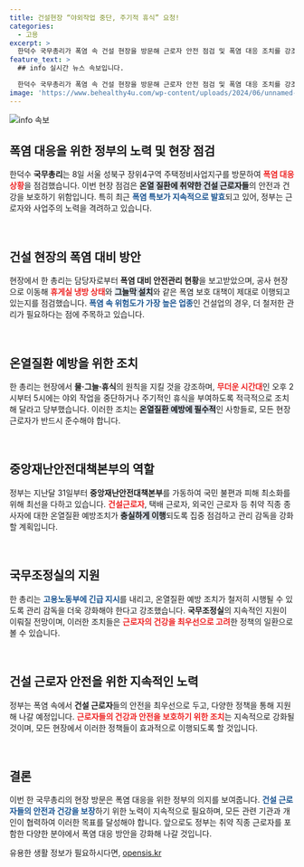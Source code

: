 ```yaml
---
title: 건설현장 “야외작업 중단, 주기적 휴식” 요청!
categories:
  - 고용
excerpt: >
  한덕수 국무총리가 폭염 속 건설 현장을 방문해 근로자 안전 점검 및 폭염 대응 조치를 강조했습니다. 건설 근로자들의 건강 보호를 위한 정부의 총력 대응이 시작됩니다! 클릭하고 더 알아보세요!
feature_text: >
  ## info 실시간 뉴스 속보입니다.

  한덕수 국무총리가 폭염 속 건설 현장을 방문해 근로자 안전 점검 및 폭염 대응 조치를 강조했습니다. 건설 근로자들의 건강 보호를 위한 정부의 총력 대응이 시작됩니다! 클릭하고 더 알아보세요!
image: 'https://www.behealthy4u.com/wp-content/uploads/2024/06/unnamed-file.png'
---
```


<p><img src="https://www.behealthy4u.com/wp-content/uploads/2024/06/unnamed-file.png" alt="info 속보" /></p>

<h2 data-ke-size="size26">폭염 대응을 위한 정부의 노력 및 현장 점검</h2>

<p data-ke-size="size16">한덕수 <b>국무총리</b>는 8일 서울 성북구 장위4구역 주택정비사업지구를 방문하여 <b><span style="color: #ee2323;">폭염 대응 상황</span></b>을 점검했습니다. 이번 현장 점검은 <b><span style="background-color: #21538527;">온열 질환에 취약한 건설 근로자들</span></b>의 안전과 건강을 보호하기 위함입니다. 특히 최근 <b><span style="color: #1a5490;">폭염 특보가 지속적으로 발효</span></b>되고 있어, 정부는 근로자와 사업주의 노력을 격려하고 있습니다.</p>

<p data-ke-size="size16">&nbsp;</p>

<h2 data-ke-size="size26">건설 현장의 폭염 대비 방안</h2>

<p data-ke-size="size16">현장에서 한 총리는 담당자로부터 <b>폭염 대비 안전관리 현황</b>을 보고받았으며, 공사 현장으로 이동해 <b><span style="color: #ee2323;">휴게실 냉방 상태</span></b>와 <b><span style="background-color: #21538527;">그늘막 설치</span></b>와 같은 폭염 보호 대책이 제대로 이행되고 있는지를 점검했습니다. <b><span style="color: #1a5490;">폭염 속 위험도가 가장 높은 업종</span></b>인 건설업의 경우, 더 철저한 관리가 필요하다는 점에 주목하고 있습니다.</p>

<p data-ke-size="size16">&nbsp;</p>

<h2 data-ke-size="size26">온열질환 예방을 위한 조치</h2>

<p data-ke-size="size16">한 총리는 현장에서 <b>물·그늘·휴식</b>의 원칙을 지킬 것을 강조하며, <b><span style="color: #ee2323;">무더운 시간대</span></b>인 오후 2시부터 5시에는 야외 작업을 중단하거나 주기적인 휴식을 부여하도록 적극적으로 조치해 달라고 당부했습니다. 이러한 조치는 <b><span style="background-color: #21538527;">온열질환 예방에 필수적</span></b>인 사항들로, 모든 현장 근로자가 반드시 준수해야 합니다.</p>

<p data-ke-size="size16">&nbsp;</p>

<h2 data-ke-size="size26">중앙재난안전대책본부의 역할</h2>

<p data-ke-size="size16">정부는 지난달 31일부터 <b>중앙재난안전대책본부</b>를 가동하여 국민 불편과 피해 최소화를 위해 최선을 다하고 있습니다. <b><span style="color: #ee2323;">건설근로자</span></b>, 택배 근로자, 외국인 근로자 등 취약 직종 종사자에 대한 온열질환 예방조치가 <b><span style="background-color: #21538527;">충실하게 이행</span></b>되도록 집중 점검하고 관리 감독을 강화할 계획입니다.</p>

<p data-ke-size="size16">&nbsp;</p>

<h2 data-ke-size="size26">국무조정실의 지원</h2>

<p data-ke-size="size16">한 총리는 <b><span style="color: #1a5490;">고용노동부에 긴급 지시</span></b>를 내리고, 온열질환 예방 조치가 철저히 시행될 수 있도록 관리 감독을 더욱 강화해야 한다고 강조했습니다. <b>국무조정실</b>의 지속적인 지원이 이뤄질 전망이며, 이러한 조치들은 <b><span style="color: #ee2323;">근로자의 건강을 최우선으로 고려</span></b>한 정책의 일환으로 볼 수 있습니다.</p>

<p data-ke-size="size16">&nbsp;</p>

<h2 data-ke-size="size26">건설 근로자 안전을 위한 지속적인 노력</h2>

<p data-ke-size="size16">정부는 폭염 속에서 <b>건설 근로자</b>들의 안전을 최우선으로 두고, 다양한 정책을 통해 지원해 나갈 예정입니다. <b><span style="color: #ee2323;">근로자들의 건강과 안전을 보호하기 위한 조치</span></b>는 지속적으로 강화될 것이며, 모든 현장에서 이러한 정책들이 효과적으로 이행되도록 할 것입니다.</p>

<p data-ke-size="size16">&nbsp;</p>

<h2 data-ke-size="size26">결론</h2>

<p data-ke-size="size16">이번 한 국무총리의 현장 방문은 폭염 대응을 위한 정부의 의지를 보여줍니다. <b><span style="color: #1a5490;">건설 근로자들의 안전과 건강을 보장</span></b>하기 위한 노력이 지속적으로 필요하며, 모든 관련 기관과 개인이 협력하여 이러한 목표를 달성해야 합니다. 앞으로도 정부는 취약 직종 근로자를 포함한 다양한 분야에서 폭염 대응 방안을 강화해 나갈 것입니다.</p>
유용한 생활 정보가 필요하시다면, <a href="https://opensis.kr" rel="dofollow">opensis.kr</a>


